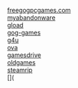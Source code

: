 [freegogpcgames.com](https://freegogpcgames.com/)  
[myabandonware](https://www.myabandonware.com/)  
[gload](https://gload.to/)  
[gog-games](https://gog-games.com/)    
[g4u](https://g4u.to/)  
[ova](https://www.ovagames.com/)  
[gamesdrive](https://gamesdrive.net)  
[oldgames](https://oldgamesdownload.com/)  
[steamrip](https://steamrip.com/)  
[](  
[]()    
[]()  
[]()  
[]()  
[]()  
[]()  
[]()  
[]()    
[]()  
[]()  
[]()  
[]()  
[]()  
[]()  
[]()    
[]()  
[]()  
[]()  
[]()  
[]()  
